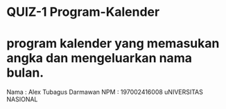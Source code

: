 # QUIZ-1 Program-Kalender
# program kalender yang memasukan angka dan mengeluarkan nama bulan.

Nama	: Alex Tubagus Darmawan
NPM	: 197002416008
uNIVERSITAS NASIONAL

